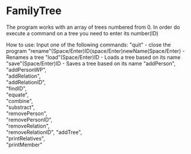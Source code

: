 # FamilyTree

The program works with an array of trees numbered from 0. In order do execute a command on a tree you need to enter its number(ID)

How to use:
 Input one of the following commands:
  "quit" - close the program
	"rename"(Space/Enter)ID(space/Enter)newName(Space/Enter) - Renames a tree
	"load"(Space/Enter)ID - Loads a tree based on its name
	"save"(Space/Enter)ID - Saves a tree based on its name
	"addPerson",        
	"addPersonWP",      
	"addRelation",      
	"addRelationID",    
	"findID",           
	"equate",           
	"combine",          
	"substract",        
	"removePerson",     
	"removePersonID",  
	"removeRelation",   
	"removeRelationID", 
	"addTree",          
	"printRelatives",  
	"printMember"
